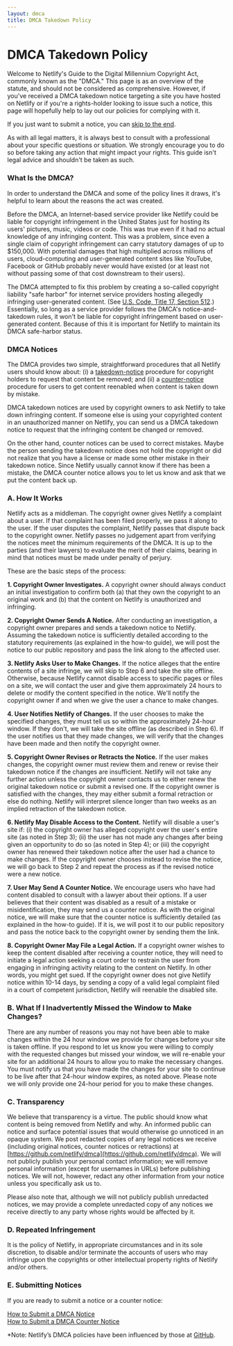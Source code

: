 ```yaml
---
layout: dmca
title: DMCA Takedown Policy
---
```

# DMCA Takedown Policy

Welcome to Netlify's Guide to the Digital Millennium Copyright Act, commonly known as the "DMCA." This page is as an overview of the statute, and should not be considered as comprehensive. However, if you've received a DMCA takedown notice targeting a site you have hosted on Netlify or if you're a rights-holder looking to issue such a notice, this page will hopefully help to lay out our policies for complying with it.

If you just want to submit a notice, you can [skip to the end](#submit).

As with all legal matters, it is always best to consult with a professional about your specific questions or situation. We strongly encourage you to do so before taking any action that might impact your rights. This guide isn't legal advice and shouldn't be taken as such.

### What Is the DMCA?

In order to understand the DMCA and some of the policy lines it draws, it's helpful to learn about the reasons the act was created.

Before the DMCA, an Internet-based service provider like Netlify could be liable for copyright infringement in the United States just for hosting its users' pictures, music, videos or code. This was true even if it had no actual knowledge of any infringing content. This was a problem, since even a single claim of copyright infringement can carry statutory damages of up to $150,000. With potential damages that high multiplied across millions of users, cloud-computing and user-generated content sites like YouTube, Facebook or GitHub probably never would have existed (or at least not without passing some of that cost downstream to their users).

The DMCA attempted to fix this problem by creating a so-called copyright liability "safe harbor" for internet service providers hosting allegedly infringing user-generated content. (See [U.S. Code, Title 17, Section 512](http://www.copyright.gov/title17/92chap5.html#512).) Essentially, so long as a service provider follows the DMCA's notice-and-takedown rules, it won't be liable for copyright infringement based on user-generated content. Because of this it is important for Netlify to maintain its DMCA safe-harbor status.

### DMCA Notices

The DMCA provides two simple, straightforward procedures that all Netlify users should know about: (i) a [takedown-notice](https://www.netlify.com/dmca/dmca-submit) procedure for copyright holders to request that content be removed; and (ii) a [counter-notice](https://www.netlify.com/dmca/dmca-counter) procedure for users to get content reenabled when content is taken down by mistake.

DMCA takedown notices are used by copyright owners to ask Netlify to take down infringing content. If someone else is using your copyrighted content in an unauthorized manner on Netlify, you can send us a DMCA takedown notice to request that the infringing content be changed or removed.

On the other hand, counter notices can be used to correct mistakes. Maybe the person sending the takedown notice does not hold the copyright or did not realize that you have a license or made some other mistake in their takedown notice. Since Netlify usually cannot know if there has been a mistake, the DMCA counter notice allows you to let us know and ask that we put the content back up.

### A. How It Works

Netlify acts as a middleman. The copyright owner gives Netlify a complaint about a user. If that complaint has been filed properly, we pass it along to the user. If the user disputes the complaint, Netlify passes that dispute back to the copyright owner. Netlify passes no judgement apart from verifying the notices meet the minimum requirements of the DMCA. It is up to the parties (and their lawyers) to evaluate the merit of their claims, bearing in mind that notices must be made under penalty of perjury.

These are the basic steps of the process:

**1. Copyright Owner Investigates.** A copyright owner should always conduct an initial investigation to confirm both (a) that they own the copyright to an original work and (b) that the content on Netlify is unauthorized and infringing.

**2. Copyright Owner Sends A Notice.** After conducting an investigation, a copyright owner prepares and sends a takedown notice to Netlify. Assuming the takedown notice is sufficiently detailed according to the statutory requirements (as explained in the how-to guide), we will post the notice to our public repository and pass the link along to the affected user.

**3. Netlify Asks User to Make Changes.** If the notice alleges that the entire contents of a site infringe, we will skip to Step 6 and take the site offline. Otherwise, because Netlify cannot disable access to specific pages or files on a site, we will contact the user and give them approximately 24 hours to delete or modify the content specified in the notice. We'll notify the copyright owner if and when we give the user a chance to make changes.

**4. User Notifies Netlify of Changes.** If the user chooses to make the specified changes, they must tell us so within the approximately 24-hour window. If they don't, we will take the site offline (as described in Step 6). If the user notifies us that they made changes, we will verify that the changes have been made and then notify the copyright owner.

**5. Copyright Owner Revises or Retracts the Notice.** If the user makes changes, the copyright owner must review them and renew or revise their takedown notice if the changes are insufficient. Netlify will not take any further action unless the copyright owner contacts us to either renew the original takedown notice or submit a revised one. If the copyright owner is satisfied with the changes, they may either submit a formal retraction or else do nothing. Netlify will interpret silence longer than two weeks as an implied retraction of the takedown notice.

**6. Netlify May Disable Access to the Content.** Netlify will disable a user's site if: (i) the copyright owner has alleged copyright over the user's entire site (as noted in Step 3); (ii) the user has not made any changes after being given an opportunity to do so (as noted in Step 4); or (iii) the copyright owner has renewed their takedown notice after the user had a chance to make changes. If the copyright owner chooses instead to revise the notice, we will go back to Step 2 and repeat the process as if the revised notice were a new notice.

**7. User May Send A Counter Notice.** We encourage users who have had content disabled to consult with a lawyer about their options. If a user believes that their content was disabled as a result of a mistake or misidentification, they may send us a counter notice. As with the original notice, we will make sure that the counter notice is sufficiently detailed (as explained in the how-to guide). If it is, we will post it to our public repository and pass the notice back to the copyright owner by sending them the link.

**8. Copyright Owner May File a Legal Action.** If a copyright owner wishes to keep the content disabled after receiving a counter notice, they will need to initiate a legal action seeking a court order to restrain the user from engaging in infringing activity relating to the content on Netlify. In other words, you might get sued. If the copyright owner does not give Netlify notice within 10-14 days, by sending a copy of a valid legal complaint filed in a court of competent jurisdiction, Netlify will reenable the disabled site.

### B. What If I Inadvertently Missed the Window to Make Changes?

There are any number of reasons you may not have been able to make changes within the 24 hour window we provide for changes before your site is taken offline. If you respond to let us know you were willing to comply with the requested changes but missed your window, we will re-enable your site for an additional 24 hours to allow you to make the necessary changes. You must notify us that you have made the changes for your site to continue to be live after that 24-hour window expires, as noted above. Please note we will only provide one 24-hour period for you to make these changes.

### C. Transparency

We believe that transparency is a virtue. The public should know what content is being removed from Netlify and why. An informed public can notice and surface potential issues that would otherwise go unnoticed in an opaque system. We post redacted copies of any legal notices we receive (including original notices, counter notices or retractions) at [https://github.com/netlify/dmca](https://github.com/netlify/dmca). We will not publicly publish your personal contact information; we will remove personal information (except for usernames in URLs) before publishing notices. We will not, however, redact any other information from your notice unless you specifically ask us to.

Please also note that, although we will not publicly publish unredacted notices, we may provide a complete unredacted copy of any notices we receive directly to any party whose rights would be affected by it.

### D. Repeated Infringement

It is the policy of Netlify, in appropriate circumstances and in its sole discretion, to disable and/or terminate the accounts of users who may infringe upon the copyrights or other intellectual property rights of Netlify and/or others.

### <a name="submit"></a> E. Submitting Notices

If you are ready to submit a notice or a counter notice:

[How to Submit a DMCA Notice](/dmca/dmca-submit.html)  
[How to Submit a DMCA Counter Notice](/dmca/dmca-counter.html)  

*Note: Netlify’s DMCA policies have been influenced by those at [GitHub](https://help.github.com/articles/dmca-takedown-policy/).
